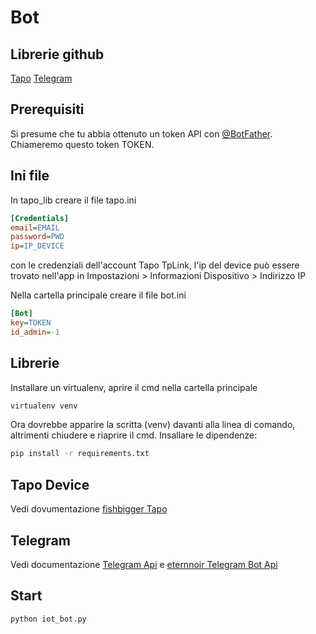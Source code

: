# Bot

## Librerie github
[Tapo](https://github.com/fishbigger/TapoP100)
[Telegram](https://github.com/eternnoir/pyTelegramBotAPI/)

## Prerequisiti
Si presume che tu abbia ottenuto un token API con [@BotFather](https://core.telegram.org/bots#botfather). Chiameremo questo token TOKEN.

## Ini file
In tapo_lib creare il file tapo.ini
```ini
[Credentials]
email=EMAIL
password=PWD
ip=IP_DEVICE
```
con le credenziali dell'account Tapo TpLink, l'ip del device può essere trovato nell'app in Impostazioni > Informazioni Dispositivo > Indirizzo IP

Nella cartella principale creare il file bot.ini
```ini
[Bot]
key=TOKEN
id_admin=-1
```

## Librerie
Installare un virtualenv, aprire il cmd nella cartella principale 
```cmd
virtualenv venv
```
Ora dovrebbe apparire la scritta (venv) davanti alla linea di comando, altrimenti chiudere e riaprire il cmd.
Insallare le dipendenze:
```cmd
pip install -r requirements.txt
```

## Tapo Device
Vedi dovumentazione [fishbigger Tapo](https://github.com/fishbigger/TapoP100)

## Telegram
Vedi documentazione [Telegram Api](https://core.telegram.org/) e [eternnoir Telegram Bot Api](https://github.com/eternnoir/pyTelegramBotAPI/)

## Start
```cmd
python iot_bot.py
```
